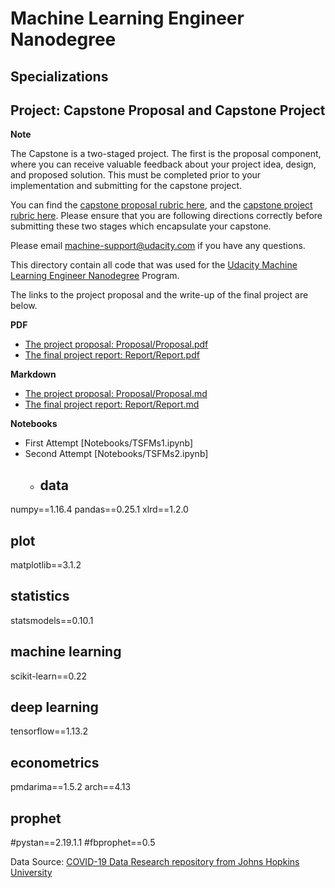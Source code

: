 # Machine Learning Engineer Nanodegree
## Specializations
## Project: Capstone Proposal and Capstone Project

**Note**

The Capstone is a two-staged project. The first is the proposal component, where you can receive valuable feedback about your project idea, design, and proposed solution. This must be completed prior to your implementation and submitting for the capstone project. 

You can find the [capstone proposal rubric here](https://review.udacity.com/#!/rubrics/410/view), and the [capstone project rubric here](https://review.udacity.com/#!/rubrics/108/view). Please ensure that you are following directions correctly before submitting these two stages which encapsulate your capstone.

Please email [machine-support@udacity.com](mailto:machine-support@udacity.com) if you have any questions.

This directory contain all code that was used for the [Udacity Machine Learning Engineer Nanodegree](https://www.udacity.com/course/machine-learning-engineer-nanodegree--nd009t) Program. 

The links to the project proposal and the write-up of the final 
project are below.

**PDF**
- [The project proposal: Proposal/Proposal.pdf](Proposal/Proposal.pdf) 
- [The final project report: Report/Report.pdf](Report/Report.pdf)

**Markdown**
- [The project proposal: Proposal/Proposal.md](Proposal/Proposal.md) 
- [The final project report: Report/Report.md](Report/Report.md)

**Notebooks**
- First Attempt [Notebooks/TSFMs1.ipynb]
- Second Attempt [Notebooks/TSFMs2.ipynb]
	- ## data
numpy==1.16.4
pandas==0.25.1
xlrd==1.2.0
## plot
matplotlib==3.1.2
## statistics
statsmodels==0.10.1
## machine learning
scikit-learn==0.22
## deep learning
tensorflow==1.13.2
## econometrics
pmdarima==1.5.2
arch==4.13
## prophet
#pystan==2.19.1.1
#fbprophet==0.5

Data Source: 
[COVID-19 Data Research repository from Johns Hopkins University](https://github.com/CSSEGISandData/COVID-19/tree/master/csse_covid_19_data/csse_covid_19_time_series)

<!--stackedit_data:
eyJoaXN0b3J5IjpbNDk2NTQyMTQxXX0=
-->
